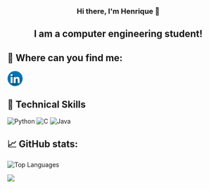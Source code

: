 <h3 align="center">
Hi there, I'm Henrique </a> 👋
</h3>
<h2 align="center">
I am a computer engineering student!
</h2> 

## 🤝 Where can you find me:
<a href="https://www.linkedin.com/in/henrique-pereira-682a77242/"><img align="left" src="https://github.com/itshenrique09/itshenrique09/blob/main/Imagem/linkedin.png " alt="Henrique Pereira | LinkedIn" width="35px"/></a>
</br>
</br>

## 💼 Technical Skills
![Python](https://img.shields.io/badge/python-3670A0?style=for-the-badge&logo=python&logoColor=ffdd54)
![C](https://img.shields.io/badge/c-%2300599C.svg?style=for-the-badge&logo=c&logoColor=white)
![Java](https://img.shields.io/badge/-java-orange?style=for-the-badge&logo=java)


## 📈 GitHub stats: 
![Top Languages](https://github-readme-stats.vercel.app/api/top-langs/?username=itshenrique09&layout=compact&theme=react&langs_count=30&hide_border=true)
</br>

<img src="https://github-readme-stats.vercel.app/api?username=itshenrique09&&show_icons=true&title_color=ffffff&icon_color=1E90FF&text_color=daf7dc&bg_color=151515">
